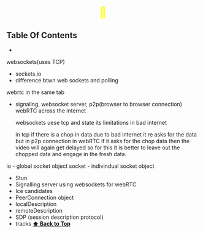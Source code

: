 <h1 style="color:yellow"><center>  🧾</center></h1>

## Table Of Contents

- []()

websockets(uses TCP)

- sockets.io
- difference btwn web sockets and polling

webrtc in the same tab

- signaling, websocket server, p2p(browser to browser connection)
  webRTC across the internet

  websockets uese tcp and state its limitations in bad internet

  in tcp if there is a chop in data due to bad internet it re asks for the data but in p2p connection in webRTC if it asks for the chop data then the video will again get delayed so for this it is better to leave out the chopped data and engage in the fresh data.

io - global socket object
socket - indivindual socket object

- Stun
- Signalling server using websockets for webRTC
- Ice candidates
- PeerConnection object
- localDescription
- remoteDescription
- SDP (session description protocol)
- tracks
  **[⬆ Back to Top](#table-of-contents)**
